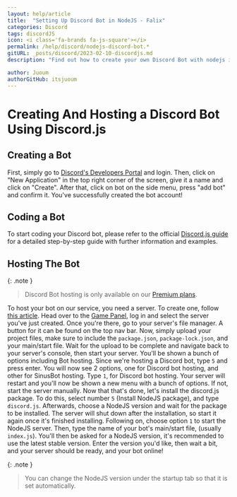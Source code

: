 ```yaml
---
layout: help/article
title:  "Setting Up Discord Bot in NodeJS - Falix"
categories: Discord
tags: discordJS
icon: <i class='fa-brands fa-js-square'></i>
permalink: /help/discord/nodejs-discord-bot.*
gitURL: _posts/discord/2023-02-10-discordjs.md
description: "Find out how to create your own Discord Bot with nodejs in Falix"

author: Juoum
authorGitHub: itsjuoum
---
```


# Creating And Hosting a Discord Bot Using Discord.js

## Creating a Bot
First, simply go to [Discord's Developers Portal](https://discord.com/developers/applications) and login.
Then, click on "New Application" in the top right corner of the screen, give it a name and click on "Create". 
After that, click on bot on the side menu, press "add bot" and confirm it.
You've successfully created the bot account!

## Coding a Bot
To start coding your Discord bot, please refer to the official [Discord.js guide](https://discordjs.guide) for a detailed step-by-step guide with further information and examples.

## Hosting The Bot
{: .note }
> Discord Bot hosting is only available on our [Premium plans](https://falixnodes.net/minecraft-server-hosting).

To host your bot on our service, you need a server. 
To create one, follow [this article](https://help.falixnodes.net/falix/general/getting-started/#creating-a-server). 
Head over to the [Game Panel](https://panel.falixnodes.net), log in and select the server you've just created. 
Once you're there, go to your server's file manager. A button for it can be found on the top nav bar. 
Now, simply upload your project files, make sure to include the `package.json`, `package-lock.json`, and your main/start file. Wait for the upload to be complete and navigate back to your server's console, then start your server. 
You'll be shown a bunch of options including Bot hosting. Since we're hosting a Discord bot, type `5` and press enter. 
You will now see 2 options, one for Discord bot hosting, and other for SinusBot hosting. Type `1`, for Discord bot hosting. 
Your server will restart and you'll now be shown a new menu with a bunch of options. If not, start the server manually. Now that that's done, let's install the discord.js package. To do this, select number `5` (Install NodeJS package), and type `discord.js`. Afterwards, choose a NodeJS version and wait for the package to be installed. The server will shut down after the installation, so start it again once it's finished installing. Following on, choose option `1` to start the NodeJS server. Then, type the name of your bot's main/start file, (usually `index.js`).
You'll then be asked for a NodeJS version, it's recommended to use the latest stable version. 
Enter the version you'd like, then wait a bit, and your server should be ready, and your bot online!

{: .note }
> You can change the NodeJS version under the startup tab so that it is set automatically.
